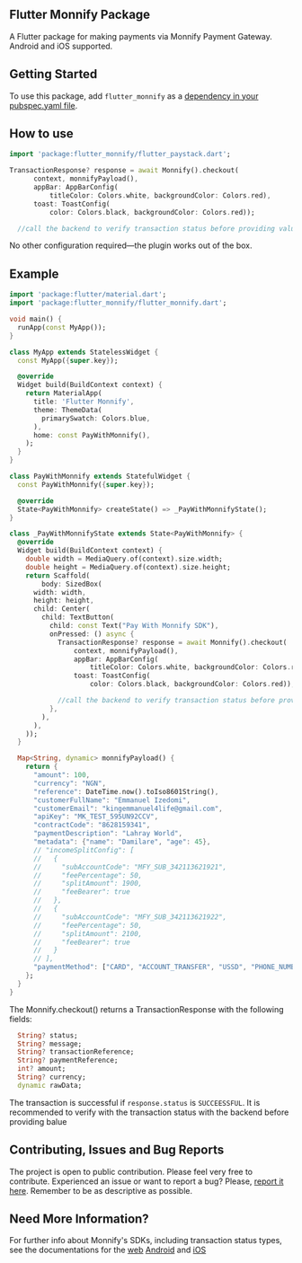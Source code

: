 ## Flutter Monnify Package
A Flutter package for making payments via Monnify Payment Gateway. Android and iOS supported.

## Getting Started
To use this package, add `flutter_monnify` as a [dependency in your pubspec.yaml file](https://flutter.io/platform-plugins/).


## How to use

``` dart
import 'package:flutter_monnify/flutter_paystack.dart';

TransactionResponse? response = await Monnify().checkout(
      context, monnifyPayload(),
      appBar: AppBarConfig(
          titleColor: Colors.white, backgroundColor: Colors.red),
      toast: ToastConfig(
          color: Colors.black, backgroundColor: Colors.red));

  //call the backend to verify transaction status before providing value
```

No other configuration required&mdash;the plugin works out of the box.

## Example
``` dart
import 'package:flutter/material.dart';
import 'package:flutter_monnify/flutter_monnify.dart';

void main() {
  runApp(const MyApp());
}

class MyApp extends StatelessWidget {
  const MyApp({super.key});

  @override
  Widget build(BuildContext context) {
    return MaterialApp(
      title: 'Flutter Monnify',
      theme: ThemeData(
        primarySwatch: Colors.blue,
      ),
      home: const PayWithMonnify(),
    );
  }
}

class PayWithMonnify extends StatefulWidget {
  const PayWithMonnify({super.key});

  @override
  State<PayWithMonnify> createState() => _PayWithMonnifyState();
}

class _PayWithMonnifyState extends State<PayWithMonnify> {
  @override
  Widget build(BuildContext context) {
    double width = MediaQuery.of(context).size.width;
    double height = MediaQuery.of(context).size.height;
    return Scaffold(
        body: SizedBox(
      width: width,
      height: height,
      child: Center(
        child: TextButton(
          child: const Text("Pay With Monnify SDK"),
          onPressed: () async {
            TransactionResponse? response = await Monnify().checkout(
                context, monnifyPayload(),
                appBar: AppBarConfig(
                    titleColor: Colors.white, backgroundColor: Colors.red),
                toast: ToastConfig(
                    color: Colors.black, backgroundColor: Colors.red));

            //call the backend to verify transaction status before providing value
          },
        ),
      ),
    ));
  }

  Map<String, dynamic> monnifyPayload() {
    return {
      "amount": 100,
      "currency": "NGN",
      "reference": DateTime.now().toIso8601String(),
      "customerFullName": "Emmanuel Izedomi",
      "customerEmail": "kingemmanuel4life@gmail.com",
      "apiKey": "MK_TEST_595UN92CCV",
      "contractCode": "8628159341",
      "paymentDescription": "Lahray World",
      "metadata": {"name": "Damilare", "age": 45},
      // "incomeSplitConfig": [
      //   {
      //     "subAccountCode": "MFY_SUB_342113621921",
      //     "feePercentage": 50,
      //     "splitAmount": 1900,
      //     "feeBearer": true
      //   },
      //   {
      //     "subAccountCode": "MFY_SUB_342113621922",
      //     "feePercentage": 50,
      //     "splitAmount": 2100,
      //     "feeBearer": true
      //   }
      // ],
      "paymentMethod": ["CARD", "ACCOUNT_TRANSFER", "USSD", "PHONE_NUMBER"],
    };
  }
}

```

The Monnify.checkout() returns a TransactionResponse with the following fields:

``` dart
  String? status;
  String? message;
  String? transactionReference;
  String? paymentReference;
  int? amount;
  String? currency;
  dynamic rawData;

```

The transaction is successful if `response.status` is `SUCCEESSFUL`. It is recommended to verify with the transaction status with the backend before providing balue

## Contributing, Issues and Bug Reports

The project is open to public contribution. Please feel very free to contribute.
Experienced an issue or want to report a bug? Please, [report it here](https://github.com/izedomi/flutter-monnify/issues). Remember to be as descriptive as possible.


## Need More Information?

For further info about Monnify's SDKs, including transaction status types, see the documentations for the [web](https://teamapt.atlassian.net/wiki/spaces/MON/pages/212008793/Monnify+Web+SDK) [Android](https://teamapt.atlassian.net/wiki/spaces/MON/pages/213909311/Monnify+Android+SDK) and [iOS](https://teamapt.atlassian.net/wiki/spaces/MON/pages/213909672/Monnify+iOS+SDK)




